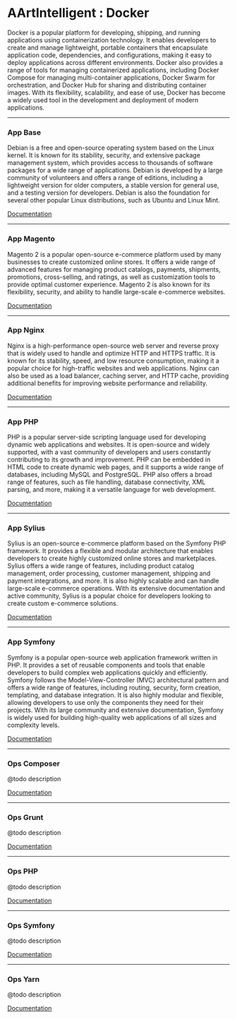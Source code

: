 # AArtIntelligent : Docker

Docker is a popular platform for developing, shipping, and running applications using containerization technology. It
enables developers to create and manage lightweight, portable containers that encapsulate application code,
dependencies, and configurations, making it easy to deploy applications across different environments. Docker also
provides a range of tools for managing containerized applications, including Docker Compose for managing multi-container
applications, Docker Swarm for orchestration, and Docker Hub for sharing and distributing container images. With its
flexibility, scalability, and ease of use, Docker has become a widely used tool in the development and deployment of
modern applications.

---

### App Base

Debian is a free and open-source operating system based on the Linux kernel. It is known for its stability, security,
and extensive package management system, which provides access to thousands of software packages for a wide range of
applications. Debian is developed by a large community of volunteers and offers a range of editions, including a
lightweight version for older computers, a stable version for general use, and a testing version for developers. Debian
is also the foundation for several other popular Linux distributions, such as Ubuntu and Linux Mint.

[Documentation](app-base)

---

### App Magento

Magento 2 is a popular open-source e-commerce platform used by many businesses to create customized online stores. It
offers a wide range of advanced features for managing product catalogs, payments, shipments, promotions, cross-selling,
and ratings, as well as customization tools to provide optimal customer experience. Magento 2 is also known for its
flexibility, security, and ability to handle large-scale e-commerce websites.

[Documentation](app-magento)

---

### App Nginx

Nginx is a high-performance open-source web server and reverse proxy that is widely used to handle and optimize HTTP and
HTTPS traffic. It is known for its stability, speed, and low resource consumption, making it a popular choice for
high-traffic websites and web applications. Nginx can also be used as a load balancer, caching server, and HTTP cache,
providing additional benefits for improving website performance and reliability.

[Documentation](app-nginx)

---

### App PHP

PHP is a popular server-side scripting language used for developing dynamic web applications and websites. It is
open-source and widely supported, with a vast community of developers and users constantly contributing to its growth
and improvement. PHP can be embedded in HTML code to create dynamic web pages, and it supports a wide range of
databases, including MySQL and PostgreSQL. PHP also offers a broad range of features, such as file handling, database
connectivity, XML parsing, and more, making it a versatile language for web development.

[Documentation](app-php)

---

### App Sylius

Sylius is an open-source e-commerce platform based on the Symfony PHP framework. It provides a flexible and modular
architecture that enables developers to create highly customized online stores and marketplaces. Sylius offers a wide
range of features, including product catalog management, order processing, customer management, shipping and payment
integrations, and more. It is also highly scalable and can handle large-scale e-commerce operations. With its extensive
documentation and active community, Sylius is a popular choice for developers looking to create custom e-commerce
solutions.

[Documentation](app-sylius)

---

### App Symfony

Symfony is a popular open-source web application framework written in PHP. It provides a set of reusable components and
tools that enable developers to build complex web applications quickly and efficiently. Symfony follows the
Model-View-Controller (MVC) architectural pattern and offers a wide range of features, including routing, security, form
creation, templating, and database integration. It is also highly modular and flexible, allowing developers to use only
the components they need for their projects. With its large community and extensive documentation, Symfony is widely
used for building high-quality web applications of all sizes and complexity levels.

[Documentation](app-symfony)

---

### Ops Composer

@todo description

[Documentation](ops-composer)

---

### Ops Grunt

@todo description

[Documentation](ops-grunt)

---

### Ops PHP

@todo description

[Documentation](ops-php)

---

### Ops Symfony

@todo description

[Documentation](ops-symfony)

---

### Ops Yarn

@todo description

[Documentation](ops-yarn)
